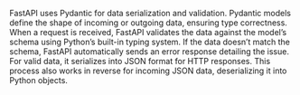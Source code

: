 FastAPI uses Pydantic for data serialization and validation. Pydantic models define the shape of incoming or outgoing data, ensuring type correctness. When a request is received, FastAPI validates the data against the model’s schema using Python’s built-in typing system. If the data doesn’t match the schema, FastAPI automatically sends an error response detailing the issue. For valid data, it serializes into JSON format for HTTP responses. This process also works in reverse for incoming JSON data, deserializing it into Python objects.
